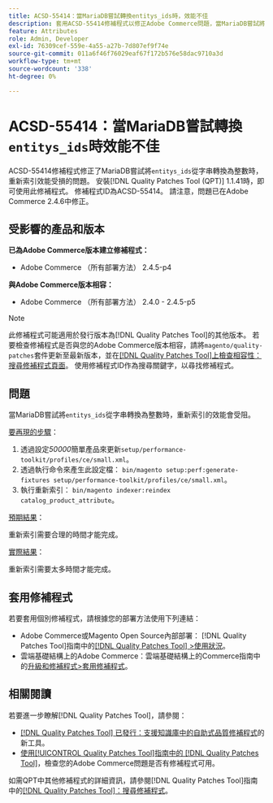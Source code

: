 ```yaml
---
title: ACSD-55414：當MariaDB嘗試轉換entitys_ids時，效能不佳
description: 套用ACSD-55414修補程式以修正Adobe Commerce問題，當MariaDB嘗試將&grave;entitys_ids&grave;從字串轉換為整數時，這會阻礙重新索引的效能。
feature: Attributes
role: Admin, Developer
exl-id: 76309cef-559e-4a55-a27b-7d807ef9f74e
source-git-commit: 011a6f46f76029eaf67f172b576e58dac9710a3d
workflow-type: tm+mt
source-wordcount: '338'
ht-degree: 0%

---
```


# ACSD-55414：當MariaDB嘗試轉換`entitys_ids`時效能不佳

ACSD-55414修補程式修正了MariaDB嘗試將`entitys_ids`從字串轉換為整數時，重新索引效能受損的問題。 安裝[!DNL Quality Patches Tool (QPT)] 1.1.41時，即可使用此修補程式。 修補程式ID為ACSD-55414。 請注意，問題已在Adobe Commerce 2.4.6中修正。

## 受影響的產品和版本

**已為Adobe Commerce版本建立修補程式：**

* Adobe Commerce （所有部署方法） 2.4.5-p4

**與Adobe Commerce版本相容：**

* Adobe Commerce （所有部署方法） 2.4.0 - 2.4.5-p5

>[!NOTE]
>
>此修補程式可能適用於發行版本為[!DNL Quality Patches Tool]的其他版本。 若要檢查修補程式是否與您的Adobe Commerce版本相容，請將`magento/quality-patches`套件更新至最新版本，並在[[!DNL Quality Patches Tool]上檢查相容性：搜尋修補程式頁面](https://experienceleague.adobe.com/tools/commerce-quality-patches/index.html)。 使用修補程式ID作為搜尋關鍵字，以尋找修補程式。

## 問題

當MariaDB嘗試將`entitys_ids`從字串轉換為整數時，重新索引的效能會受阻。

<u>要再現的步驟</u>：

1. 透過設定&#x200B;*50000*&#x200B;簡單產品來更新`setup/performance-toolkit/profiles/ce/small.xml`。
1. 透過執行命令來產生此設定檔： `bin/magento setup:perf:generate-fixtures setup/performance-toolkit/profiles/ce/small.xml`。
1. 執行重新索引： `bin/magento indexer:reindex catalog_product_attribute`。

<u>預期結果</u>：

重新索引需要合理的時間才能完成。

<u>實際結果</u>：

重新索引需要太多時間才能完成。

## 套用修補程式

若要套用個別修補程式，請根據您的部署方法使用下列連結：

* Adobe Commerce或Magento Open Source內部部署： [!DNL Quality Patches Tool]指南中的[[!DNL Quality Patches Tool] >使用狀況](/help/tools/quality-patches-tool/usage.md)。
* 雲端基礎結構上的Adobe Commerce：雲端基礎結構上的Commerce指南中的[升級和修補程式>套用修補程式](https://experienceleague.adobe.com/docs/commerce-cloud-service/user-guide/develop/upgrade/apply-patches.html)。

## 相關閱讀

若要進一步瞭解[!DNL Quality Patches Tool]，請參閱：

* [[!DNL Quality Patches Tool] 已發行：支援知識庫中的自助式品質修補程式](https://experienceleague.adobe.com/en/docs/commerce-operations/tools/quality-patches-tool/quality-patches-tool-to-self-serve-quality-patches)的新工具。
* [使用[!UICONTROL Quality Patches Tool]指南中的 [!DNL Quality Patches Tool]](/help/tools/quality-patches-tool/patches-available-in-qpt/check-patch-for-magento-issue-with-magento-quality-patches.md)，檢查您的Adobe Commerce問題是否有修補程式可用。


如需QPT中其他修補程式的詳細資訊，請參閱[!DNL Quality Patches Tool]指南中的[[!DNL Quality Patches Tool]：搜尋修補程式](https://experienceleague.adobe.com/tools/commerce-quality-patches/index.html)。
